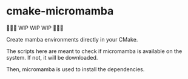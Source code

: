 # cmake-micromamba

🚨🚨🚨 WIP WIP WIP 🚨🚨🚨

Create mamba environments directly in your CMake.

The scripts here are meant to check if micromamba is available on the system. If not, it will be downloaded.

Then, micromamba is used to install the dependencies.